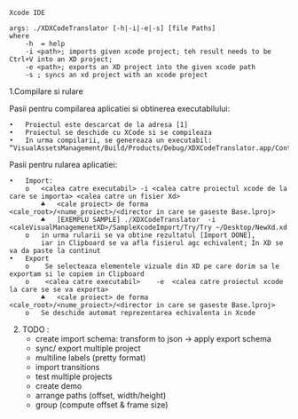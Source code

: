 
	Xcode IDE
 
	args: ./XDXCodeTranslator [-h|-i|-e|-s] [file Paths]
	where 
		-h  = help
		-i <path>; imports given xcode project; teh result needs to be Ctrl+V into an XD project;
		-e <path>; exports an XD project into the given xcode path
		-s ; syncs an xd project with an xcode project
 
1.Compilare si rulare

Pasii pentru compilarea aplicatiei si obtinerea executabilului:

	•	Proiectul este descarcat de la adresa [1]
	•	Proiectul se deschide cu XCode si se compileaza
	•	In urma compilarii, se genereaza un executabil: 
	“VisualAssetsManagement/Build/Products/Debug/XDXCodeTranslator.app/Contents/MacOS/XDXCodeTranslator”

Pasii pentru rularea aplicatiei:

	•	Import:
		o	<calea catre executabil> -i <calea catre proiectul xcode de la care se importa> <calea catre un fisier Xd>
			♣	<cale proiect> de forma <cale_root>/<nume_proiect>/<director in care se gaseste Base.lproj>
			♣	[EXEMPLU SAMPLE] ./XDXCodeTranslator  -i <caleVisualManagemenetXD>/SampleXcodeImport/Try/Try ~/Desktop/NewXd.xd
		o	in urma rularii se va obtine rezultatul [Import DONE], 
			iar in Clipboard se va afla fisierul agc echivalent; In XD se va da paste la continut
	•	Export
		o	 Se selecteaza elementele vizuale din XD pe care dorim sa le exportam si le copiem in Clipboard
		o	 <calea catre executabil>    -e  <calea catre proiectul xcode la care se se va exporta>
			♣	<cale proiect> de forma <cale_root>/<nume_proiect>/<director in care se gaseste Base.lproj>
		o	Se deschide automat reprezentarea echivalenta in Xcode

2. TODO : 
	- create import schema: transform to json -> apply export schema
	- sync/ export multiple project
    - multiline labels (pretty format)
    - import transitions
    - test multiple projects
    - create demo
    - arrange paths (offset, width/height)
    - group (compute offset & frame size)
    
